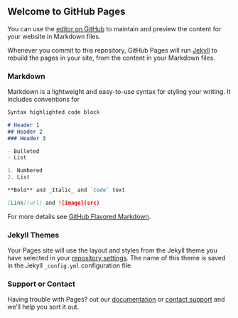 ## Welcome to GitHub Pages

You can use the [editor on GitHub](https://github.com/KagiamyGame/Mine106/edit/master/index.md) to maintain and preview the content for your website in Markdown files.

Whenever you commit to this repository, GitHub Pages will run [Jekyll](https://jekyllrb.com/) to rebuild the pages in your site, from the content in your Markdown files.

### Markdown

Markdown is a lightweight and easy-to-use syntax for styling your writing. It includes conventions for

```markdown
Syntax highlighted code block

# Header 1
## Header 2
### Header 3

- Bulleted
- List

1. Numbered
2. List

**Bold** and _Italic_ and `Code` text

[Link](url) and ![Image](src)
```

For more details see [GitHub Flavored Markdown](https://guides.github.com/features/mastering-markdown/).

### Jekyll Themes

Your Pages site will use the layout and styles from the Jekyll theme you have selected in your [repository settings](https://github.com/KagiamyGame/Mine106/settings). The name of this theme is saved in the Jekyll `_config.yml` configuration file.

### Support or Contact

Having trouble with Pages?  out our [documentation](https://help.github.com/categories/github-pages-basics/) or [contact support](https://github.com/contact) and we’ll help you sort it out.
